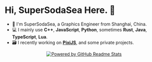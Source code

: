 # Hi, SuperSodaSea Here. :cup_with_straw:

- :briefcase: I'm SuperSodaSea, a Graphics Engineer from Shanghai, China.
- :computer: I mainly use **C++**, **JavaScript**, **Python**, sometimes **Rust**, **Java**, **TypeScript**, **Lua**.
- :card_file_box: I recently working on [**PixiJS**](https://github.com/pixijs/pixijs), and some private projects.

<p align="center">
    <a href="https://github.com/anuraghazra/github-readme-stats">
        <img src="https://github-readme-stats.vercel.app/api?username=SuperSodaSea&theme=transparent&show_icons=true&hide_border=true&hide_title=true&hide_rank=true)" title="Powered by GitHub Readme Stats"/>
    </a>
</p>
